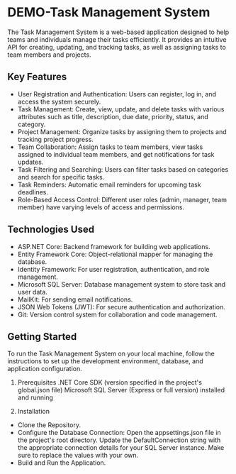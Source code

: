 # DEMO-Task Management System

The Task Management System is a web-based application designed to help teams and individuals manage their tasks efficiently. It provides an intuitive API for creating, updating, and tracking tasks, as well as assigning tasks to team members and projects.

## Key Features

- User Registration and Authentication: Users can register, log in, and access the system securely.
- Task Management: Create, view, update, and delete tasks with various attributes such as title, description, due date, priority, status, and category.
- Project Management: Organize tasks by assigning them to projects and tracking project progress.
- Team Collaboration: Assign tasks to team members, view tasks assigned to individual team members, and get notifications for task updates.
- Task Filtering and Searching: Users can filter tasks based on categories and search for specific tasks.
- Task Reminders: Automatic email reminders for upcoming task deadlines.
- Role-Based Access Control: Different user roles (admin, manager, team member) have varying levels of access and permissions.

## Technologies Used

- ASP.NET Core: Backend framework for building web applications.
- Entity Framework Core: Object-relational mapper for managing the database.
- Identity Framework: For user registration, authentication, and role management.
- Microsoft SQL Server: Database management system to store task and user data.
- MailKit: For sending email notifications.
- JSON Web Tokens (JWT): For secure authentication and authorization.
- Git: Version control system for collaboration and code management.

## Getting Started

To run the Task Management System on your local machine, follow the instructions to set up the development environment, database, and application configuration.

1) Prerequisites
.NET Core SDK (version specified in the project's global.json file)
Microsoft SQL Server (Express or full version) installed and running

2) Installation
- Clone the Repository.
- Configure the Database Connection:
Open the appsettings.json file in the project's root directory.
Update the DefaultConnection string with the appropriate connection details for your SQL Server instance.
Make sure to replace the values with your own.
- Build and Run the Application.

